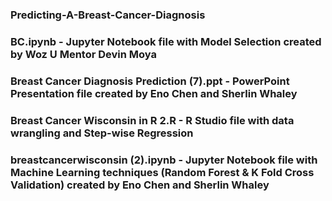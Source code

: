 ### Predicting-A-Breast-Cancer-Diagnosis


### BC.ipynb - Jupyter Notebook file with Model Selection created by Woz U Mentor Devin Moya


### Breast Cancer Diagnosis Prediction (7).ppt - PowerPoint Presentation file created by Eno Chen and Sherlin Whaley


### Breast Cancer Wisconsin in R 2.R - R Studio file with data wrangling and Step-wise Regression


### breastcancerwisconsin (2).ipynb - Jupyter Notebook file with Machine Learning techniques (Random Forest & K Fold Cross Validation) created by Eno Chen and Sherlin Whaley

